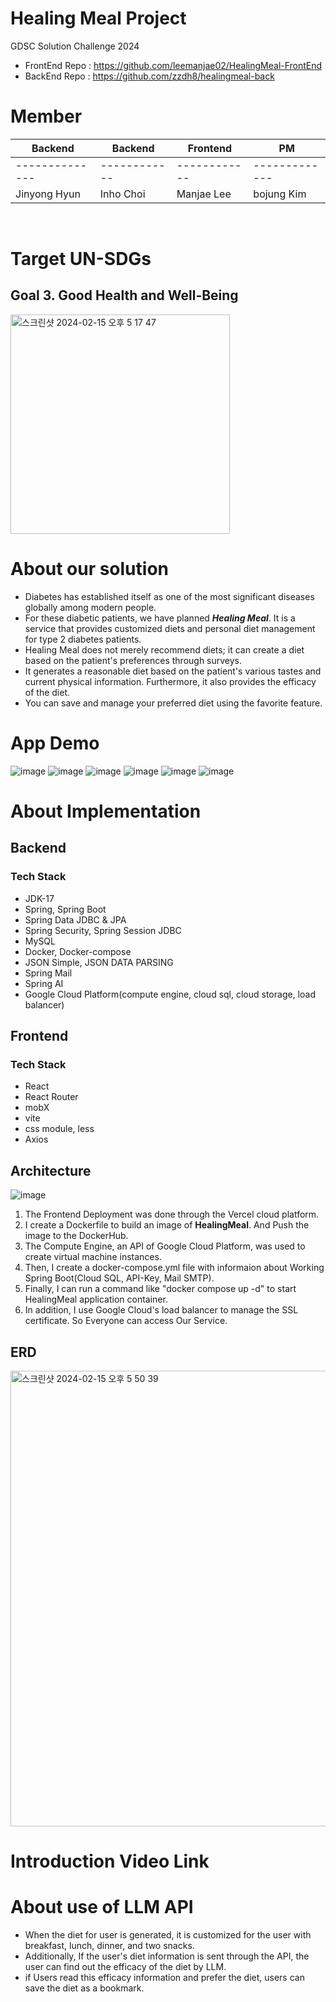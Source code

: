
# Healing Meal Project
GDSC Solution Challenge 2024
<br>
- FrontEnd Repo : https://github.com/leemanjae02/HealingMeal-FrontEnd
- BackEnd Repo : https://github.com/zzdh8/healingmeal-back

# Member
| Backend      | Backend    |  Frontend  | PM          |
|------------|------------|------------|-------------|
|--------------|------------|------------|-------------|
| Jinyong Hyun | Inho Choi  | Manjae Lee | bojung Kim |
<br>

# Target UN-SDGs
## Goal 3. Good Health and Well-Being
<img width="351" alt="스크린샷 2024-02-15 오후 5 17 47" src="https://github.com/inhooo00/healingmeal-back/assets/129029251/c7af8650-49f7-4219-a119-04e8fd5355c0">

# About our solution
- Diabetes has established itself as one of the most significant diseases globally among modern people. 
- For these diabetic patients, we have planned ___**Healing Meal**___. It is a service that provides customized diets and personal diet management for type 2 diabetes patients. 
- Healing Meal does not merely recommend diets; it can create a diet based on the patient's preferences through surveys. 
- It generates a reasonable diet based on the patient's various tastes and current physical information. Furthermore, it also provides the efficacy of the diet.
- You can save and manage your preferred diet using the favorite feature.

# App Demo
![image](https://github.com/zzdh8/healingmeal-back/assets/59731570/6343855f-017c-4215-b7dd-7e83dbc2caeb)
![image](https://github.com/zzdh8/healingmeal-back/assets/59731570/fb2614ee-41d1-483e-9a80-e58af0995658)
![image](https://github.com/zzdh8/healingmeal-back/assets/59731570/6ff7b9ae-4f81-47b9-9ffe-f5a69b47f716)
![image](https://github.com/zzdh8/healingmeal-back/assets/59731570/0b2a70a6-7410-43d8-ae18-7ce9ee98368c)
![image](https://github.com/zzdh8/healingmeal-back/assets/59731570/51c66475-e3c7-40df-b7c3-f80358e15779)
![image](https://github.com/zzdh8/healingmeal-back/assets/59731570/9754d482-68e9-4489-968e-764a097f4bac)




# About Implementation
## Backend
### Tech Stack
- JDK-17
- Spring, Spring Boot
- Spring Data JDBC & JPA
- Spring Security, Spring Session JDBC
- MySQL
- Docker, Docker-compose
- JSON Simple, JSON DATA PARSING
- Spring Mail
- Spring AI
- Google Cloud Platform(compute engine, cloud sql, cloud storage, load balancer)

## Frontend
### Tech Stack
- React 
- React Router
- mobX
- vite
- css module, less
- Axios

## Architecture 
![image](https://github.com/inhooo00/healingmeal-back/assets/129029251/4171d97e-3776-4c5d-bd5a-0b68a0b5ffe0)

1. The Frontend Deployment was done through the Vercel cloud platform.
2. I create a Dockerfile to build an image of **HealingMeal**. And Push the image to the DockerHub.
3. The Compute Engine, an API of Google Cloud Platform, was used to create virtual machine instances.
4. Then, I create a docker-compose.yml file with informaion about Working Spring Boot(Cloud SQL, API-Key, Mail SMTP).
5. Finally, I can run a command like "docker compose up -d" to start HealingMeal application container.
6. In addition, I use Google Cloud's load balancer to manage the SSL certificate. So Everyone can access Our Service.

## ERD
<img width="729" alt="스크린샷 2024-02-15 오후 5 50 39" src="https://github.com/inhooo00/healingmeal-back/assets/129029251/8ab7a46e-dfdb-4af4-ba57-5943a2821f71">

# Introduction Video Link

# About use of LLM API
- When the diet for user is generated, it is customized for the user with breakfast, lunch, dinner, and two snacks.
- Additionally, If the user's diet information is sent through the API, the user can find out the efficacy of the diet by LLM.
- if Users read this efficacy information and prefer the diet, users can save the diet as a bookmark.
